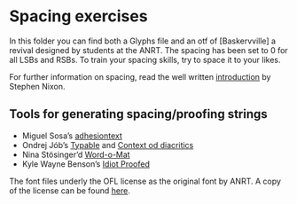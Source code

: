 # Spacing exercises

In this folder you can find both a Glyphs file and an otf of [Baskervville] a revival designed by students at the ANRT. The spacing has been set to 0 for all LSBs and RSBs. To train your spacing skills, try to space it to your likes.

For further information on spacing, read the well written [introduction](https://github.com/arrowtype/spacing) by Stephen Nixon.

## Tools for generating spacing/proofing strings
- Miguel Sosa’s [adhesiontext](https://adhesiontext.com/)
- Ondrej Jób’s [Typable](https://www.setuptype.com/x/typable/) and [Context od diacritics](https://www.setuptype.com/x/cod/)
- Nina Stösinger’d [Word-o-Mat](https://github.com/ninastoessinger/word-o-mat)
- Kyle Wayne Benson’s [Idiot Proofed](https://idiotproofed.com/)

The font files underly the OFL license as the original font by ANRT. A copy of the license can be found [here](https://github.com/anrt-type/ANRT-Baskervville/blob/master/LICENSE.txt).

